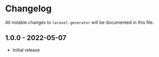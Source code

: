 # Changelog

All notable changes to `laravel-generator` will be documented in this file.

## 1.0.0 - 2022-05-07

- Initial release
